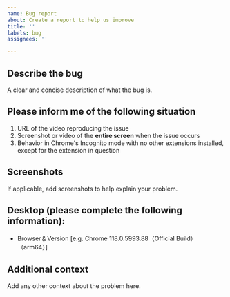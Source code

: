 ```yaml
---
name: Bug report
about: Create a report to help us improve
title: ''
labels: bug
assignees: ''

---
```


## **Describe the bug**
A clear and concise description of what the bug is.

## **Please inform me of the following situation**

1. URL of the video reproducing the issue
2. Screenshot or video of the **entire screen** when the issue occurs
3. Behavior in Chrome's Incognito mode with no other extensions installed, except for the extension in question

## **Screenshots**
If applicable, add screenshots to help explain your problem.

## **Desktop (please complete the following information):**
 - Browser＆Version [e.g. Chrome 118.0.5993.88（Official Build） （arm64）]

## **Additional context**
Add any other context about the problem here.
